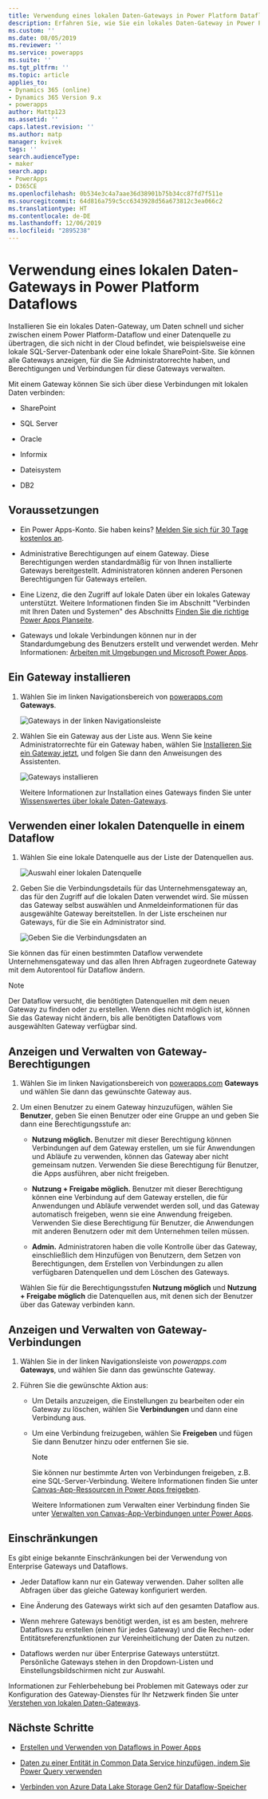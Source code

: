 ```yaml
---
title: Verwendung eines lokalen Daten-Gateways in Power Platform Dataflows | MicrosoftDocs
description: Erfahren Sie, wie Sie ein lokales Daten-Gateway in Power Platform Dataflows verwenden.
ms.custom: ''
ms.date: 08/05/2019
ms.reviewer: ''
ms.service: powerapps
ms.suite: ''
ms.tgt_pltfrm: ''
ms.topic: article
applies_to:
- Dynamics 365 (online)
- Dynamics 365 Version 9.x
- powerapps
author: Mattp123
ms.assetid: ''
caps.latest.revision: ''
ms.author: matp
manager: kvivek
tags: ''
search.audienceType:
- maker
search.app:
- PowerApps
- D365CE
ms.openlocfilehash: 0b534e3c4a7aae36d38901b75b34cc87fd7f511e
ms.sourcegitcommit: 64d816a759c5cc6343928d56a673812c3ea066c2
ms.translationtype: HT
ms.contentlocale: de-DE
ms.lasthandoff: 12/06/2019
ms.locfileid: "2895238"
---
```

# <a name="using-an-on-premises-data-gateway-in-power-platform-dataflows"></a>Verwendung eines lokalen Daten-Gateways in Power Platform Dataflows

Installieren Sie ein lokales Daten-Gateway, um Daten schnell und sicher zwischen einem Power Platform-Dataflow und einer Datenquelle zu übertragen, die sich nicht in der Cloud befindet, wie beispielsweise eine lokale SQL-Server-Datenbank oder eine lokale SharePoint-Site.
Sie können alle Gateways anzeigen, für die Sie Administratorrechte haben, und Berechtigungen und Verbindungen für diese Gateways verwalten.

Mit einem Gateway können Sie sich über diese Verbindungen mit lokalen Daten verbinden:

-   SharePoint

-   SQL Server

-   Oracle

-   Informix

-   Dateisystem

-   DB2

## <a name="prerequisites"></a>Voraussetzungen

-   Ein Power Apps-Konto. Sie haben keins? [Melden Sie sich für 30 Tage kostenlos an](https://docs.microsoft.com/powerapps/maker/signup-for-powerapps).

-   Administrative Berechtigungen auf einem Gateway. Diese Berechtigungen werden standardmäßig für von Ihnen installierte Gateways bereitgestellt. Administratoren können anderen Personen Berechtigungen für Gateways erteilen. 

-   Eine Lizenz, die den Zugriff auf lokale Daten über ein lokales Gateway unterstützt. Weitere Informationen finden Sie im Abschnitt "Verbinden mit Ihren Daten und Systemen" des Abschnitts [Finden Sie die richtige Power Apps Planseite](https://powerapps.microsoft.com/pricing/).

-   Gateways und lokale Verbindungen können nur in der Standardumgebung des Benutzers erstellt und verwendet werden. Mehr Informationen: [Arbeiten mit Umgebungen und Microsoft Power Apps](../canvas-apps/working-with-environments.md).

## <a name="install-a-gateway"></a>Ein Gateway installieren
1.  Wählen Sie im linken Navigationsbereich von [powerapps.com](https://make.powerapps.com/?utm_source=padocs&utm_medium=linkinadoc&utm_campaign=referralsfromdoc) **Gateways**.

    ![Gateways in der linken Navigationsleiste](media/nav-pane-gateways.png)

2.  Wählen Sie ein Gateway aus der Liste aus. Wenn Sie keine Administratorrechte für ein Gateway haben, wählen Sie [Installieren Sie ein Gateway jetzt](https://go.microsoft.com/fwlink/?LinkID=820931), und folgen Sie dann den Anweisungen des Assistenten.

     ![Gateways installieren](media/install-gateway-now.png)

     Weitere Informationen zur Installation eines Gateways finden Sie unter [Wissenswertes über lokale Daten-Gateways](../canvas-apps/gateway-reference.md).

## <a name="use-an-on-premises-data-source-in-a-dataflow"></a>Verwenden einer lokalen Datenquelle in einem Dataflow
1. Wählen Sie eine lokale Datenquelle aus der Liste der Datenquellen aus.

   ![Auswahl einer lokalen Datenquelle](media/on-premises-data-sources.png)

2. Geben Sie die Verbindungsdetails für das Unternehmensgateway an, das für den Zugriff auf die lokalen Daten verwendet wird. Sie müssen das Gateway selbst auswählen und Anmeldeinformationen für das ausgewählte Gateway bereitstellen. In der Liste erscheinen nur Gateways, für die Sie ein Administrator sind.

    ![Geben Sie die Verbindungsdaten an](media/connection-creds.png)

Sie können das für einen bestimmten Dataflow verwendete Unternehmensgateway und das allen Ihren Abfragen zugeordnete Gateway mit dem Autorentool für Dataflow ändern.

> [!NOTE]
> Der Dataflow versucht, die benötigten Datenquellen mit dem neuen Gateway zu finden oder zu erstellen. Wenn dies nicht möglich ist, können Sie das Gateway nicht ändern, bis alle benötigten Dataflows vom ausgewählten Gateway verfügbar sind.


## <a name="view-and-manage-gateway-permissions"></a>Anzeigen und Verwalten von Gateway-Berechtigungen
1.  Wählen Sie im linken Navigationsbereich von [powerapps.com](https://make.powerapps.com/?utm_source=padocs&utm_medium=linkinadoc&utm_campaign=referralsfromdoc) **Gateways** und wählen Sie dann das gewünschte Gateway aus.

2.  Um einen Benutzer zu einem Gateway hinzuzufügen, wählen Sie **Benutzer**, geben Sie einen Benutzer oder eine Gruppe an und geben Sie dann eine Berechtigungsstufe an:

    -   **Nutzung möglich.** Benutzer mit dieser Berechtigung können Verbindungen auf dem Gateway erstellen, um sie für Anwendungen und Abläufe zu verwenden, können das Gateway aber nicht gemeinsam nutzen. Verwenden Sie diese Berechtigung für Benutzer, die Apps ausführen, aber nicht freigeben.

    -   **Nutzung + Freigabe möglich.** Benutzer mit dieser Berechtigung können eine Verbindung auf dem Gateway erstellen, die für Anwendungen und Abläufe verwendet werden soll, und das Gateway automatisch freigeben, wenn sie eine Anwendung freigeben. Verwenden Sie diese Berechtigung für Benutzer, die Anwendungen mit anderen Benutzern oder mit dem Unternehmen teilen müssen.

    -   **Admin.** Administratoren haben die volle Kontrolle über das Gateway, einschließlich dem Hinzufügen von Benutzern, dem Setzen von Berechtigungen, dem Erstellen von Verbindungen zu allen verfügbaren Datenquellen und dem Löschen des Gateways.

      Wählen Sie für die Berechtigungsstufen **Nutzung möglich** und **Nutzung + Freigabe möglich** die Datenquellen aus, mit denen sich der Benutzer über das Gateway verbinden kann.

## <a name="view-and-manage-gateway-connections"></a>Anzeigen und Verwalten von Gateway-Verbindungen
1.  Wählen Sie in der linken Navigationsleiste von *powerapps.com* **Gateways**, und wählen Sie dann das gewünschte Gateway.

2.  Führen Sie die gewünschte Aktion aus: 
    - Um Details anzuzeigen, die Einstellungen zu bearbeiten oder ein Gateway zu löschen, wählen Sie **Verbindungen** und dann eine Verbindung aus.
    - Um eine Verbindung freizugeben, wählen Sie **Freigeben** und fügen Sie dann Benutzer hinzu oder entfernen Sie sie.

      > [!NOTE]
      > Sie können nur bestimmte Arten von Verbindungen freigeben, z.B. eine SQL-Server-Verbindung. Weitere Informationen finden Sie unter [Canvas-App-Ressourcen in Power Apps freigeben](../canvas-apps/share-app-resources.md). <br />
      >
      > Weitere Informationen zum Verwalten einer Verbindung finden Sie unter [Verwalten von Canvas-App-Verbindungen unter Power Apps](../canvas-apps/add-manage-connections.md).


## <a name="limitations"></a>Einschränkungen
Es gibt einige bekannte Einschränkungen bei der Verwendung von Enterprise Gateways und Dataflows.

-   Jeder Dataflow kann nur ein Gateway verwenden. Daher sollten alle Abfragen über das gleiche Gateway konfiguriert werden.

-   Eine Änderung des Gateways wirkt sich auf den gesamten Dataflow aus.

-   Wenn mehrere Gateways benötigt werden, ist es am besten, mehrere Dataflows zu erstellen (einen für jedes Gateway) und die Rechen- oder Entitätsreferenzfunktionen zur Vereinheitlichung der Daten zu nutzen.

-   Dataflows werden nur über Enterprise Gateways unterstützt. Persönliche Gateways stehen in den Dropdown-Listen und Einstellungsbildschirmen nicht zur Auswahl.

Informationen zur Fehlerbehebung bei Problemen mit Gateways oder zur Konfiguration des Gateway-Dienstes für Ihr Netzwerk finden Sie unter [Verstehen von lokalen Daten-Gateways](../canvas-apps/gateway-reference.md).

## <a name="next-steps"></a>Nächste Schritte

- [Erstellen und Verwenden von Dataflows in Power Apps](create-and-use-dataflows.md)

- [Daten zu einer Entität in Common Data Service hinzufügen, indem Sie Power Query verwenden](data-platform-cds-newentity-pq.md)

- [Verbinden von Azure Data Lake Storage Gen2 für Dataflow-Speicher](/power-bi/service-dataflows-connect-azure-data-lake-storage-gen2)


